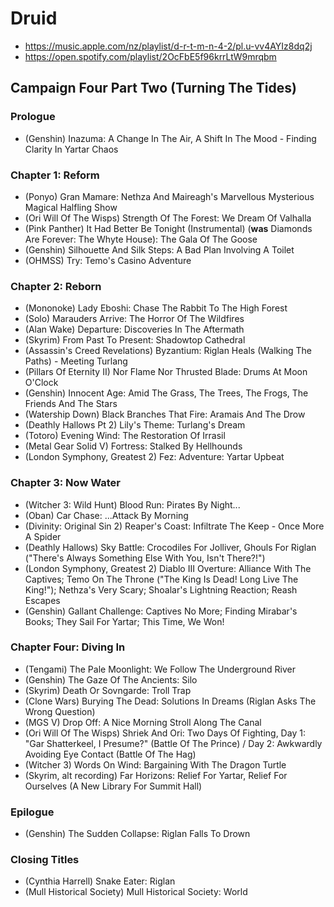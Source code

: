 # Druid

* https://music.apple.com/nz/playlist/d-r-t-m-n-4-2/pl.u-vv4AYIz8dq2j
* https://open.spotify.com/playlist/2OcFbE5f96krrLtW9mrqbm

## Campaign Four Part Two (Turning The Tides)
### Prologue

* (Genshin) Inazuma: A Change In The Air, A Shift In The Mood - Finding Clarity In Yartar Chaos

### Chapter 1: Reform

* (Ponyo) Gran Mamare: Nethza And Maireagh's Marvellous Mysterious Magical Halfling Show
* (Ori Will Of The Wisps) Strength Of The Forest: We Dream Of Valhalla
* (Pink Panther) It Had Better Be Tonight (Instrumental) (**was** Diamonds Are Forever: The Whyte House): The Gala Of The Goose
* (Genshin) Silhouette And Silk Steps: A Bad Plan Involving A Toilet
* (OHMSS) Try: Temo's Casino Adventure

### Chapter 2: Reborn

* (Mononoke) Lady Eboshi: Chase The Rabbit To The High Forest
* (Solo) Marauders Arrive: The Horror Of The Wildfires
* (Alan Wake) Departure: Discoveries In The Aftermath
* (Skyrim) From Past To Present: Shadowtop Cathedral
* (Assassin's Creed Revelations) Byzantium: Riglan Heals (Walking The Paths) - Meeting Turlang
* (Pillars Of Eternity II) Nor Flame Nor Thrusted Blade: Drums At Moon O'Clock
* (Genshin) Innocent Age: Amid The Grass, The Trees, The Frogs, The Friends And The Stars
* (Watership Down) Black Branches That Fire: Aramais And The Drow
* (Deathly Hallows Pt 2) Lily's Theme: Turlang's Dream
* (Totoro) Evening Wind: The Restoration Of Irrasil
* (Metal Gear Solid V) Fortress: Stalked By Hellhounds
* (London Symphony, Greatest 2) Fez: Adventure: Yartar Upbeat

### Chapter 3: Now Water

* (Witcher 3: Wild Hunt) Blood Run: Pirates By Night...
* (Oban) Car Chase: ...Attack By Morning
* (Divinity: Original Sin 2) Reaper's Coast: Infiltrate The Keep - Once More A Spider
* (Deathly Hallows) Sky Battle: Crocodiles For Jolliver, Ghouls For Riglan ("There's Always Something Else With You, Isn't There?!")
* (London Symphony, Greatest 2) Diablo III Overture: Alliance With The Captives; Temo On The Throne ("The King Is Dead! Long Live The King!"); Nethza's Very Scary; Shoalar's Lightning Reaction; Reash Escapes
* (Genshin) Gallant Challenge: Captives No More; Finding Mirabar's Books; They Sail For Yartar; This Time, We Won!

### Chapter Four: Diving In

* (Tengami) The Pale Moonlight: We Follow The Underground River
* (Genshin) The Gaze Of The Ancients: Silo
* (Skyrim) Death Or Sovngarde: Troll Trap
* (Clone Wars) Burying The Dead: Solutions In Dreams (Riglan Asks The Wrong Question)
* (MGS V) Drop Off: A Nice Morning Stroll Along The Canal
* (Ori Will Of The Wisps) Shriek And Ori: Two Days Of Fighting, Day 1: "Gar Shatterkeel, I Presume?" (Battle Of The Prince) / Day 2: Awkwardly Avoiding Eye Contact (Battle Of The Hag)
* (Witcher 3) Words On Wind: Bargaining With The Dragon Turtle
* (Skyrim, alt recording) Far Horizons: Relief For Yartar, Relief For Ourselves (A New Library For Summit Hall)

### Epilogue

* (Genshin) The Sudden Collapse: Riglan Falls To Drown

### Closing Titles

* (Cynthia Harrell) Snake Eater: Riglan
* (Mull Historical Society) Mull Historical Society: World
